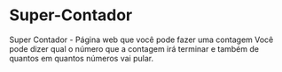 # Super-Contador
Super Contador - Página web que você pode fazer uma contagem Você pode dizer qual o número que a contagem irá terminar e também de quantos em quantos números vai pular.
